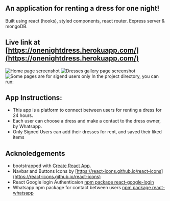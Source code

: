 ## An application for renting a dress for one night!

Built using react (hooks), styled components, react router. Express server & mongoDB.

## Live link at [https://onenightdress.herokuapp.com/](https://onenightdress.herokuapp.com/)

![Home page screenshot](https://github.com/[talwind1]/FinalProject/blob/main/src/Assets/images/homepage.jpg?raw=true)
![Dresses gallery page screenshot](https://github.com/[talwind1]/FinalProject/blob/main/src/Assets/images/dresses.jpg?raw=true)
![Some pages are for sigend users only](https://github.com/[talwind1]/[FinalProject]/blob/main/src/Assets/images/signin.js.jpg?raw=true)
In the project directory, you can run:

## App Instructions:

- This app is a platform to connect between users for renting a dress for 24 hours.
- Each user can choose a dress and make a contact to the dress owner, by Whatsapp.
- Only Signed Users can add their dresses for rent, and saved their liked items

## Acknoledgements

- bootstrapped with [Create React App](https://github.com/facebook/create-react-app).
- Navbar and Buttons Icons by [https://react-icons.github.io/react-icons](https://react-icons.github.io/react-icons)
- React Google login Authenticaion [npm package react-google-login](https://www.npmjs.com/package/react-google-login)
- Whatsapp npm package for contact between users [npm package react-whatsapp](https://www.npmjs.com/package/react-whatsapp)
